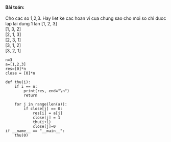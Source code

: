 #### Bài toán:  
Cho cac so 1,2,3. Hay liet ke cac hoan vi cua chung sao cho moi so chi duoc lap lai dung 1 lan 
[1, 2, 3]  
[1, 3, 2]  
[2, 1, 3]  
[2, 3, 1]  
[3, 1, 2]  
[3, 2, 1]  

```
n=3
a=[1,2,3]
res=[0]*n 
close = [0]*n

def thu(i):
    if i == n:
        print(res, end="\n")
        return
    
    for j in range(len(a)):
        if close[j] == 0:
            res[i] = a[j]
            close[j] = 1
            thu(i+1)
            close[j]=0
if __name__ == "__main__":
    thu(0)
```
